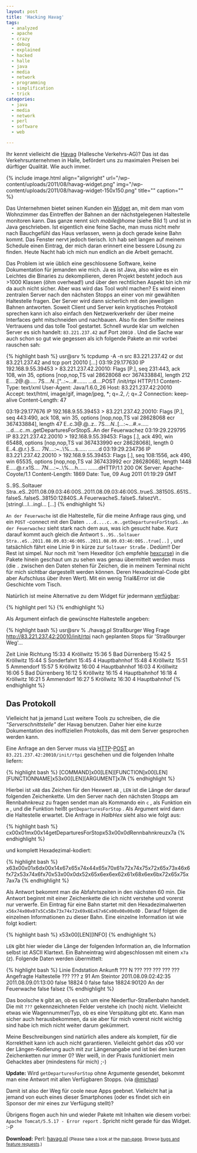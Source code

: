 ```yaml
---
layout: post
title: 'Hacking Havag'
tags:
  - analyzed
  - apache
  - crazy
  - debug
  - explained
  - hacked
  - halle
  - java
  - media
  - network
  - programming
  - simplification
  - trick
categories:
  - java
  - media
  - network
  - perl
  - software
  - web

---
```


Ihr kennt vielleicht die <a href="http://www.havag.de/">Havag</a> (Hallesche Verkehrs-AG)? Das ist das Verkehrsunternehmen in Halle, befördert uns zu maximalen Preisen bei dürftiger Qualität. Wie auch immer.



{% include image.html align="alignright" url="/wp-content/uploads/2011/08/havag-widget.png" img="/wp-content/uploads/2011/08/havag-widget-150x150.png" title="" caption="" %}

Das Unternehmen bietet seinen Kunden ein <a href="http://www.havag.com/index.php?page=486">Widget</a> an, mit dem man vom Wohnzimmer das Eintreffen der Bahnen an der nächstgelegenen Haltestelle monitoren kann. Das ganze nennt sich <em>mobile@home</em> (siehe Bild 1) und ist in Java geschrieben. Ist eigentlich eine feine Sache, man muss nicht mehr nach Bauchgefühl das Haus verlassen, wenn ja doch gerade keine Bahn kommt. Das Fenster nervt jedoch tierisch. Ich hab seit langen auf meinem Schedule einen Eintrag, der mich daran erinnert eine bessere Lösung zu finden. Heute Nacht hab ich mich nun endlich an die Arbeit gemacht.

Das Problem ist wie üblich eine geschlossene Software, keine Dokumentation für jemanden wie mich. Ja es ist Java, also wäre es ein Leichtes die Binaries zu dekompilieren, deren Projekt besteht jedoch aus >1000 Klassen (öhm overhead!) und über den rechtlichen Aspekt bin ich mir da auch nicht sicher.
Aber was wird das Tool wohl machen? Es wird einen zentralen Server nach den nächsten Stopps an einer von mir gewählten Haltestelle fragen. Der Server wird dann sicherlich mit den jeweiligen Bahnen antworten.
Soweit Client und Server kein kryptisches Protokoll sprechen kann ich also einfach den Netzwerkverkehr der über meine Interfaces geht mitschneiden und nachbauen. Also fix den Sniffer meines Vertrauens und das tolle Tool gestartet. Schnell wurde klar um welchen Server es sich handelt:  `83.221.237.42`  auf Port  `20010` . Und die Sache war auch schon so gut wie gegessen als ich folgende Pakete an mir vorbei rauschen sah:



{% highlight bash %}
usr@srv % tcpdump -A -n src 83.221.237.42 or dst 83.221.237.42 and tcp port 20010
[...]
03:19:29.177630 IP 192.168.9.55.39453 > 83.221.237.42.20010: Flags [P.], seq 231:443, ack 108, win 35, options [nop,nop,TS val 28628068 ecr 367433884], length 212
E....2@.@.....  7S..*..N*..["..:~...#.......
...d....POST /init/rtpi HTTP/1.1
Content-Type: text/xml
User-Agent: Java/1.6.0_26
Host: 83.221.237.42:20010
Accept: text/html, image/gif, image/jpeg, *; q=.2, */*; q=.2
Connection: keep-alive
Content-Length: 47


03:19:29.177676 IP 192.168.9.55.39453 > 83.221.237.42.20010: Flags [P.], seq 443:490, ack 108, win 35, options [nop,nop,TS val 28628068 ecr 367433884], length 47
E..c.3@.@..z..  7S..*..N*..[...:~...#.=.....
...d....c..m..getDeparturesForStopS..An der Feuerwachez
03:19:29.229795 IP 83.221.237.42.20010 > 192.168.9.55.39453: Flags [.], ack 490, win 65488, options [nop,nop,TS val 367433990 ecr 28628068], length 0
E..4..@.r.}.S..*..      7N*....:~..\\%....s......
.......d
03:19:29.234736 IP 83.221.237.42.20010 > 192.168.9.55.39453: Flags [.], seq 108:1556, ack 490, win 65535, options [nop,nop,TS val 367433992 ecr 28628068], length 1448
E.....@.r.x1S..*..      7N*....:~..\\%....h......
.......dHTTP/1.1 200 OK
Server: Apache-Coyote/1.1
Content-Length: 1869
Date: Tue, 09 Aug 2011 01:19:29 GMT

S..9S..Soltauer Stra..eS..2011.08.09.03:46:00S..2011.08.09.03:46:00S..trueS..38150S..651S..falseS..falseS..38150:12840S..A FeuerwacheS..falseS..falsezVt..[stringl...l...ingl...
[...]
{% endhighlight %}



 `An der Feuerwache`  ist die Haltestelle, für die meine Anfrage raus ging, und ein  `POST` -connect mit den Daten  `...d....c..m..getDeparturesForStopS..An der Feuerwachez`  sieht stark nach dem aus, was ich gesucht habe. Kurz darauf kommt auch gleich die Antwort  `S..9S..Soltauer Stra..eS..2011.08.09.03:46:00S..2011.08.09.03:46:00S..true[..]` , und tatsächlich fährt eine Linie 9 in kürze zur  `Soltauer Straße` . Dedüm!!
Der Rest ist simpel. Nur noch mit 'nem Hexeditor (ich empfehle <a href="http://packages.qa.debian.org/h/hexcurse.html">hexcurse</a>) in die Pakete hinein geschaut um zu sehen was genau übermittelt werden muss (die  `.`  zwischen den Daten stehen für Zeichen, die in meinem Terminal nicht für mich sichtbar dargestellt werden können. Deren Hexadezimal-Code gibt aber Aufschluss über ihren Wert). Mit ein wenig Trial&Error ist die Geschichte vom Tisch.

Natürlich ist meine Alternative zu dem Widget für jedermann <a href="/wp-content/uploads/pipapo/scripts/havag.pl">verfügbar</a>:



{% highlight perl %}
{% endhighlight %}

Als Argument einfach die gewünschte Haltestelle angeben:

{% highlight bash %}
usr@srv % ./havag.pl Straßburger Weg
Frage http://83.221.237.42:20010/init/rtpi nach geplanten Stops für 'Straßburger Weg'...

 Zeit   Linie   Richtung
15:33       4   Kröllwitz
15:36       5   Bad Dürrenberg
15:42       5   Kröllwitz
15:44       S   Sonderfahrt
15:45       4   Hauptbahnhof
15:48       4   Kröllwitz
15:51       5   Ammendorf
15:57       5   Kröllwitz
16:00       4   Hauptbahnhof
16:03       4   Kröllwitz
16:06       5   Bad Dürrenberg
16:12       5   Kröllwitz
16:15       4   Hauptbahnhof
16:18       4   Kröllwitz
16:21       5   Ammendorf
16:27       5   Kröllwitz
16:30       4   Hauptbahnhof
{% endhighlight %}



<h2>Das Protokoll</h2>

Vielleicht hat ja jemand Lust weitere Tools zu schreiben, die die <em>"Serverschnittstelle"</em> der Havag benutzen. Daher hier eine kurze Dokumentation des inoffiziellen Protokolls, das mit dem Server gesprochen werden kann.

Eine Anfrage an den Server muss via <a href="http://en.wikipedia.org/wiki/Hypertext_Transfer_Protocol">HTTP</a>-<a href="http://en.wikipedia.org/wiki/POST_%28HTTP%29">POST</a> an  `83.221.237.42:20010/init/rtpi`  geschehen und die folgenden Inhalte liefern:



{% highlight bash %}
[COMMAND]x00[LEN][FUNCTION]x00[LEN][FUNCTIONNAME]x53x00[LEN][ARGUMENT]x7A
{% endhighlight %}



Hierbei ist  `xAB`  das Zeichen für den Hexwert  `AB` ,  `LEN`  ist die Länge der darauf folgenden Zeichenkette. Um den Server nach den nächsten Stopps am Rennbahnkreuz zu fragen sendet man als Kommando ein  `c` , als Funktion ein  `m` , und die Funktion heißt  `getDeparturesForStop` . Als Argument wird dann die Haltestelle erwartet. Die Anfrage in <em>HalbHex</em> sieht also wie folgt aus:



{% highlight bash %}
cx00x01mx00x14getDeparturesForStopx53x00x0dRennbahnkreuzx7a
{% endhighlight %}



und komplett Hexadezimal-kodiert:



{% highlight bash %}
x63x00x01x6dx00x14x67x65x74x44x65x70x61x72x74x75x72x65x73x46x6fx72x53x74x6fx70x53x00x0dx52x65x6ex6ex62x61x68x6ex6bx72x65x75x7ax7a
{% endhighlight %}



Als Antwort bekommt man die Abfahrtszeiten in den nächsten 60 min. Die Antwort beginnt mit einer Zeichenkette die ich nicht verstehe und vorerst nur verwerfe. Ein Eintrag für eine Bahn startet mit den Hexadezimalwerten  `x56x74x00x07x5Cx5Bx73x74x72x69x6Ex67x6Cx00x00x00x0D` . Darauf folgen die einzelnen Informationen zu dieser Bahn. Eine einzelne Information ist wie folgt kodiert:



{% highlight bash %}
x53x00[LEN][INFO]
{% endhighlight %}



 `LEN`  gibt hier wieder die Länge der folgenden Information an, die Information selbst ist ASCII Klartext. Ein Bahneintrag wird abgeschlossen mit einem  `x7a`  (z). Folgende Daten werden übermittelt:



{% highlight bash %}
Linie   Endstation      Ankunft                 ???                     N       ???     ???     ???     ???     ???             Angefragte Haltestelle  ???     ???  z
91      Am Steintor     2011.08.09.02:42:35     2011.08.09.01:13:00     false   18824   0       false   false   18824:90120     An der Feuerwache       false   falsez
{% endhighlight %}



Das boolsche  `N`  gibt an, ob es sich um eine Niederflur-Straßenbahn handelt. Die mit  `???`  gekennzeichneten Felder verstehe ich (noch) nicht. Vielleicht etwas wie Wagennummer/Typ, ob es eine Verspätung gibt etc. Kann man sicher auch herausbekommen, da sie aber für mich vorerst nicht wichtig sind habe ich mich nicht weiter darum gekümmert.

Meine Beschreibungen sind natürlich alles andere als komplett, für die Korrektheit kann ich auch nicht garantieren. Vielleicht gehört das x00 vor der Längen-Kodierung auch mit zur Längenangabe und ist bei den kurzen Zeichenketten nur immer 0? Wer weiß, in der Praxis funktioniert mein Gehacktes aber (mindestens für mich) ;-)

<strong>Update:</strong>
Wird  `getDeparturesForStop`  ohne Argumente gesendet, bekommt man eine Antwort mit allen Verfügbaren Stopps. (via <a href="https://twitter.com/#!/michas/status/101554674859130880">@michas</a>)

Damit ist also der Weg für coole neue Apps geebnet. Vielleicht hat ja jemand von euch eines dieser Smartphones (oder es findet sich ein Sponsor der mir eines zur Verfügung stellt)?

Übrigens flogen auch hin und wieder Pakete mit Inhalten wie diesem vorbei:  `Apache Tomcat/5.5.17 - Error report` . Spricht nicht gerade für das Widget. :-P


<div class="download"><strong>Download:</strong>
Perl: <a href="/wp-content/uploads/pipapo/scripts/havag.pl">havag.pl</a>
<small>(Please take a look at the <a href="/man-page/">man-page</a>. Browse <a href="https://bt.binfalse.de/">bugs and feature requests</a>.)</small>
</div>
